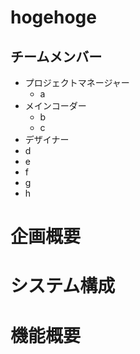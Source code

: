 <!--VScodeで編集した方が楽-->
# hogehoge
## チームメンバー
- プロジェクトマネージャー
	- a
- メインコーダー
	- b
	- c
- デザイナー
- d
- e
- f
- g
- h

# 企画概要
# システム構成 
# 機能概要
# 

